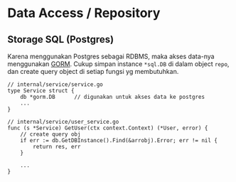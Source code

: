 # Data Access / Repository

## Storage SQL (Postgres)

Karena menggunakan Postgres sebagai RDBMS, maka akses
data-nya menggunakan [GORM](https://gorm.io/docs/index.html).
Cukup simpan instance `*sql.DB` di
dalam object `repo`, dan create query object di setiap fungsi yg
membutuhkan.

```golang
// internal/service/service.go
type Service struct {
    db *gorm.DB      // digunakan untuk akses data ke postgres
    ...
}

// internal/service/user_service.go
func (s *Service) GetUser(ctx context.Context) (*User, error) {
    // create query obj
    if err := db.GetDBInstance().Find(&arrobj).Error; err != nil {
		return res, err
    }

    ...
}
```